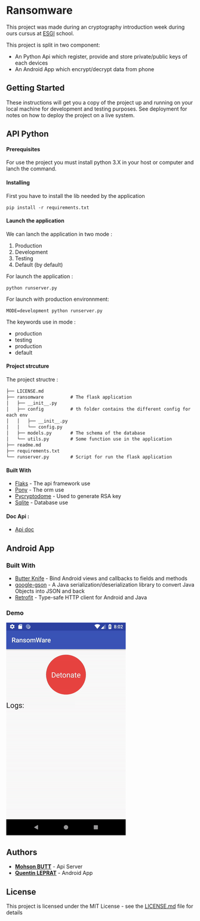 # Ransomware

This project was made during an cryptography introduction week during ours cursus at [ESGI](https://www.esgi.fr) school.

This project is split in two component:
* An Python Api which register, provide and store private/public keys of each devices
* An Android App which encrypt/decrypt data from phone

## Getting Started

These instructions will get you a copy of the project up and running on your local machine for development and testing purposes. See deployment for notes on how to deploy the project on a live system.

## API Python

#### Prerequisites

For use the project you must install python 3.X in your host or computer and lanch the command.


#### Installing

First you have to install the lib needed by the application

```
pip install -r requirements.txt
```


#### Launch the application

We can lanch the application in two mode :

1. Production
2. Development
3. Testing
4. Default (by default)

For launch the application :

```
python runserver.py
```

For launch with production environnment:
```
MODE=development python runserver.py
```

The keywords use in mode :
* production
* testing
* production
* default

#### Project strcuture

The project structre :

    ├── LICENSE.md
    ├── ransomware          # The flask application
    │   ├── __init__.py
    │   ├── config          # th folder contains the different config for each env
    │   │   ├── __init__.py
    │   │   └── config.py
    │   ├── models.py       # The schema of the database
    │   └── utils.py        # Some function use in the application
    ├── readme.md
    ├── requirements.txt
    └── runserver.py        # Script for run the flask application


#### Built With

* [Flaks](http://flask.pocoo.org/) - The api framework use
* [Pony](https://ponyorm.com/) - The orm use
* [Pycryptodome](http://pycryptodome.readthedocs.io/en/latest/index.html) - Used to generate RSA key
* [Sqlite](https://www.sqlite.org/index.html) - Database use

#### Doc Api :

* [Api doc](https://documenter.getpostman.com/view/587840/RW86MVrV)





## Android App

### Built With
* [Butter Knife](https://github.com/JakeWharton/butterknife) - Bind Android views and callbacks to fields and methods
* [google-gson](https://github.com/google/gson) - A Java serialization/deserialization library to convert Java Objects into JSON and back
* [Retrofit](https://github.com/square/retrofit) - Type-safe HTTP client for Android and Java


### Demo
![Demo](demo/video.gif)


## Authors

* [**Mohson BUTT**](https://github.com/Mohsan1995) - Api Server
* [**Quentin LEPRAT**](https://github.com/CrabeMan) - Android App


## License

This project is licensed under the MIT License - see the [LICENSE.md](LICENSE.md) file for details
